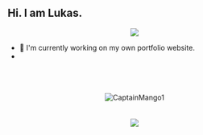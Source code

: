 ## Hi. I am Lukas.

<div align="center">
  <img src="https://komarev.com/ghpvc/?username=CaptainMango1&color=green"/>
  </div>

- 🧪 I'm currently working on my own portfolio website.
- 

<div align="center">
  <br>
  <br>
  <br>
  <img src="https://github-profile-trophy.vercel.app/?username=CaptainMango1&theme=gruvbox&row=2&column=3" alt="CaptainMango1" />
  <br>
  <br>
  <br>
  <a href="https://discord.com/users/604793540395925536"><img src="https://lanyard.cnrad.dev/api/604793540395925536" /></a>
  </div>
